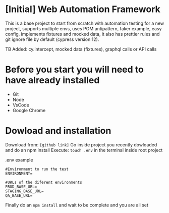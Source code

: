 # [Initial] Web Automation Framework

This is a base project to start from scratch with automation testing for a new project, supports multiple envs, uses POM antipattern, faker example, easy config, implements fixtures and mocked data, it also has prettier rules and git ignore file by default (cypress version 12).

TB Added: cy.intercept, mocked data (fixtures), graphql calls or API calls

# Before you start you will need to have already installed

- Git
- Node
- VsCode
- Google Chrome

# Dowload and installation

Download from: `[github link]`
Go inside project you recently dowloaded and do an npm install
Execute: `touch .env` in the terminal inside root project

.env example

```
#Environment to run the test
ENVIRONMENT=

#URLs of the diferent environments
PROD_BASE_URL=
STAGING_BASE_URL=
QA_BASE_URL=

```

Finally do an `npm install` and wait to be complete and you are all set
